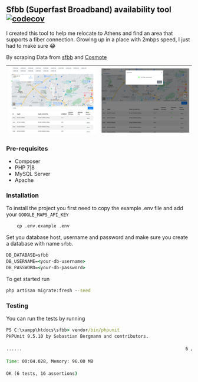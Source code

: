 
## Sfbb (Superfast Broadband) availability tool [![codecov](https://codecov.io/gh/nklido/sfbb/graph/badge.svg?token=2EZUEZY8BQ)](https://codecov.io/gh/nklido/sfbb)

I created this tool to help me relocate to Athens and find an area that
supports a fiber connection. Growing up in a place with 2mbps speed, I just had to make sure 😂

By scraping Data from [sfbb](https://sfbb.gr/) and [Cosmote](https://www.cosmote.gr/hub/)


| ![](public/dashboard_example.png) | ![](public/availability_success.png) |
|-----------------------------------|--------------------------------------|



### Pre-requisites
* Composer
* PHP 7|8 
* MySQL Server
* Apache

### Installation

To install the project you first need to copy the example .env file and
add your `GOOGLE_MAPS_API_KEY`



```cmd
    cp .env.example .env
```

Set you database host, username and password and make sure you create
a database with name `sfbb`. 

```cmd
DB_DATABASE=sfbb
DB_USERNAME=<your-db-username>
DB_PASSWORD=<your-db-password>
```

To get started run 

```cmd
php artisan migrate:fresh --seed
```

### Testing

You can run the tests by running

```cmd
PS C:\xampp\htdocs\sfbb> vendor/bin/phpunit
PHPUnit 9.5.10 by Sebastian Bergmann and contributors.

......                                                              6 / 6 (100%)

Time: 00:04.028, Memory: 96.00 MB

OK (6 tests, 16 assertions)

```


